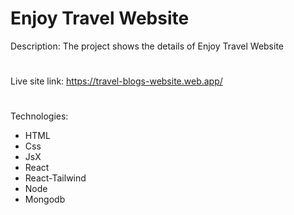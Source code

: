 # Enjoy Travel Website 
Description: The project shows the details of Enjoy Travel Website
#
Live site link: https://travel-blogs-website.web.app/
#
Technologies:
- HTML
- Css
- JsX
- React
- React-Tailwind
- Node
- Mongodb
